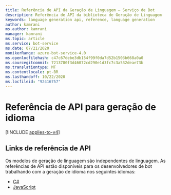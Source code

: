 ```yaml
---
title: Referência de API da Geração de Linguagem – Serviço de Bot
description: Referência de API da biblioteca de Geração de Linguagem
keywords: language generation api, reference, language generation
author: kamrani
ms.author: kamrani
manager: kamrani
ms.topic: article
ms.service: bot-service
ms.date: 07/21/2020
monikerRange: azure-bot-service-4.0
ms.openlocfilehash: c47c67debe3db154f99f0da7d52b1503b668a0a0
ms.sourcegitcommit: 7213780f3d46072cd290e1d3fc7c3a532deae73b
ms.translationtype: MT
ms.contentlocale: pt-BR
ms.lasthandoff: 10/22/2020
ms.locfileid: "92416757"
---
```

# <a name="api-reference-for-language-generation"></a>Referência de API para geração de idioma 

[!INCLUDE [applies-to-v4](../includes/applies-to-v4-current.md)]

## <a name="api-reference-links"></a>Links de referência de API

Os modelos de geração de linguagem são independentes de linguagem. As referências de API estão disponíveis para os desenvolvedores de bot trabalhando com a geração de idioma nos seguintes idiomas:

- [C#](https://docs.microsoft.com/dotnet/api/microsoft.bot.builder.languagegeneration)
- [JavaScript](https://docs.microsoft.com/javascript/api/botbuilder-lg)

